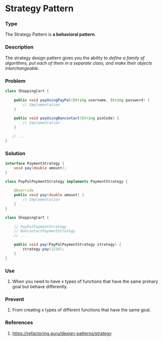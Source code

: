 # Strategy Pattern
### Type
The Strategy Pattern is **a behavioral pattern**.
### Description
The strategy design pattern gives you the ability to *define a family of algorithms, put each of them in a separate class, and make their objects interchangeable*.
### Problem
```java
class ShoppingCart {
    
    public void payUsingPayPal(String username, String password) {
        // Implementation
    }
    
    public void payUsingBancontact(String pinCode) {
        // Implementation
    }

   // ...
}
```
### Solution
```java
interface PaymentStrategy {
    void pay(double amount);
}

class PayPalPaymentStrategy implements PaymentStrategy {
    
    @Override
    public void pay(double amount) {
        // Implementation
    }
}

class ShoppingCart {
    
    // PayPalPaymentStrategy
    // BancontactPaymentStrategy
    // ...

    public void pay(PayPalPaymentStrategy strategy) {
        strategy.pay(1234);
    }
}
```

### Use
1. When you need to have x types of functions that have the same primary goal but behave differently.
### Prevent
1. From creating x types of different functions that have the same goal.
### References
1. https://refactoring.guru/design-patterns/strategy
